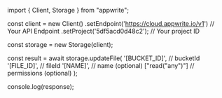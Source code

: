 import { Client, Storage } from "appwrite";

const client = new Client()
    .setEndpoint('https://cloud.appwrite.io/v1') // Your API Endpoint
    .setProject('5df5acd0d48c2'); // Your project ID

const storage = new Storage(client);

const result = await storage.updateFile(
    '[BUCKET_ID]', // bucketId
    '[FILE_ID]', // fileId
    '[NAME]', // name (optional)
    ["read("any")"] // permissions (optional)
);

console.log(response);
